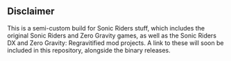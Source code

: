 ## Disclaimer

This is a semi-custom build for Sonic Riders stuff, which includes the original Sonic Riders and Zero Gravity games, as well as the Sonic Riders DX and Zero Gravity: Regravitified mod projects.
A link to these will soon be included in this repository, alongside the binary releases.


